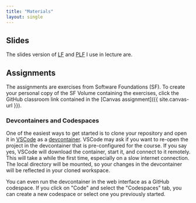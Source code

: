 ```yaml
---
title: "Materials"
layout: single
---
```

## Slides
The slides version of [LF](slides/lf/index.html) and [PLF](slides/plf/index.html) I use in lecture are.

## Assignments

The assignments are exercises from Software Foundations (SF). To 
create your personal copy of the SF Volume containing the exercises, click the GitHub classroom link contained in the [Canvas assignment]({{ site.canvas-url }}).

### Devcontainers and Codespaces

One of the easiest ways to get started is to clone your repository and open it
in [VSCode](https://code.visualstudio.com/) as a
[devcontainer](https://code.visualstudio.com/docs/devcontainers/containers).
VSCode may ask if you want to re-open the project in the devcontainer that is
pre-configured for the course.  If you say yes, VSCode will download the
container, start it, and connect to it remotely. This will take a while the first time, especially 
on a slow internet connection.  The local directory will be
mounted, so your changes in the devcontainer will be reflected in your cloned
workspace.

You can even run the devcontainer in the web interface as a GitHub codespace.
If you click on "Code" and select the "Codespaces" tab, you can create a new
codespace or select one you previously started.


